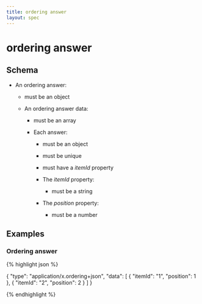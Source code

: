 ```yaml
---
title: ordering answer
layout: spec
---
```


# ordering answer

## Schema

* An ordering answer:

  * must be an object

  * An ordering answer data:

    * must be an array

    * Each answer:

      * must be an object

      * must be unique

      * must have a *itemId* property

      * The *itemId* property:

        * must be a string

      * The *position* property:

        * must be a number

## Examples

### Ordering answer

{% highlight json %}

{
  "type": "application/x.ordering+json",
  "data": [
    {
      "itemId": "1",
      "position": 1
    },
    {
      "itemId": "2",
      "position": 2
    }
  ]
}


{% endhighlight %}

